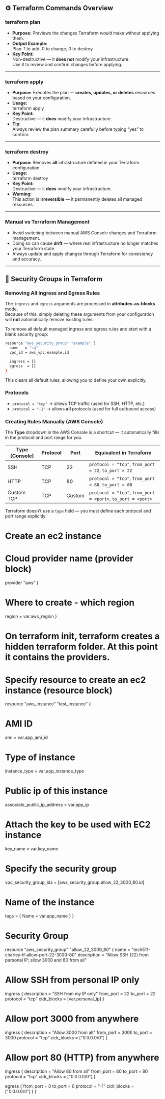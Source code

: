 ## ⚙️ Terraform Commands Overview

### terraform plan

- **Purpose:** Previews the changes Terraform *would* make without applying them.  
- **Output Example:**  
  Plan: 1 to add, 0 to change, 0 to destroy  
- **Key Point:**  
  Non-destructive — it **does not** modify your infrastructure.  
  Use it to review and confirm changes before applying.

---

### terraform apply

- **Purpose:** Executes the plan — **creates, updates, or deletes** resources based on your configuration.  
- **Usage:**  
  terraform apply  
- **Key Point:**  
  Destructive — it **does** modify your infrastructure.  
- **Tip:**  
  Always review the plan summary carefully before typing “yes” to confirm.

---

### terraform destroy

- **Purpose:** Removes **all** infrastructure defined in your Terraform configuration.  
- **Usage:**  
  terraform destroy  
- **Key Point:**  
  Destructive — it **does** modify your infrastructure.  
- **Warning:**  
  This action is **irreversible** — it permanently deletes all managed resources.

---

### Manual vs Terraform Management

- Avoid switching between manual AWS Console changes and Terraform management.  
- Doing so can cause **drift** — where real infrastructure no longer matches your Terraform state.  
- Always update and apply changes through Terraform for consistency and accuracy.

---

## 🔐 Security Groups in Terraform

### Removing All Ingress and Egress Rules

The `ingress` and `egress` arguments are processed in **attributes-as-blocks** mode.  
Because of this, simply deleting these arguments from your configuration will **not** automatically remove existing rules.

To remove all default managed ingress and egress rules and start with a blank security group:

```bash
resource "aws_security_group" "example" {
  name   = "sg"
  vpc_id = aws_vpc.example.id

  ingress = []
  egress  = []
}
```

This clears all default rules, allowing you to define your own explicitly.

### Protocols

- `protocol = "tcp"` → allows TCP traffic (used for SSH, HTTP, etc.)  
- `protocol = "-1"` → allows **all** protocols (used for full outbound access)

### Creating Rules Manually (AWS Console)

The **Type** dropdown in the AWS Console is a shortcut — it automatically fills in the protocol and port range for you.

| Type (Console) | Protocol | Port | Equivalent in Terraform |
|----------------|-----------|------|--------------------------|
| SSH | TCP | 22 | `protocol = "tcp"`, `from_port = 22`, `to_port = 22` |
| HTTP | TCP | 80 | `protocol = "tcp"`, `from_port = 80`, `to_port = 80` |
| Custom TCP | TCP | Custom | `protocol = "tcp"`, `from_port = <port>`, `to_port = <port>` |

Terraform doesn’t use a `type` field — you must define each protocol and port range explicitly.






# Create an ec2 instance

# Cloud provider name (provider block)

provider "aws" {
  # Where to create - which region
  region = var.aws_region
}

# On terraform init, terraform creates a hidden terraform folder. At this point it contains the providers.

# Specify resource to create an ec2 instance (resource block)

resource "aws_instance" "test_instance" {

  # AMI ID
  ami = var.app_ami_id

  # Type of instance
  instance_type = var.app_instance_type

  # Public ip of this instance
  associate_public_ip_address = var.app_ip

  # Attach the key to be used with EC2 instance
  key_name = var.key_name

  # Specify the security group 
  vpc_security_group_ids = [aws_security_group.allow_22_3000_80.id]

  # Name of the instance
  tags = {
    Name = var.app_name
  }
}

# Security Group
resource "aws_security_group" "allow_22_3000_80" {
  name        = "tech511-charley-tf-allow-port-22-3000-80"
  description = "Allow SSH (22) from personal IP; allow 3000 and 80 from all"

  # Allow SSH from personal IP only
  ingress {
    description = "SSH from my IP only"
    from_port   = 22
    to_port     = 22
    protocol    = "tcp"
    cidr_blocks = [var.personal_ip]
  }

  # Allow port 3000 from anywhere
  ingress {
    description = "Allow 3000 from all"
    from_port   = 3000
    to_port     = 3000
    protocol    = "tcp"
    cidr_blocks = ["0.0.0.0/0"]
  }

  # Allow port 80 (HTTP) from anywhere
  ingress {
    description = "Allow 80 from all"
    from_port   = 80
    to_port     = 80
    protocol    = "tcp"
    cidr_blocks = ["0.0.0.0/0"]
  }

  egress {
    from_port   = 0
    to_port     = 0
    protocol    = "-1"
    cidr_blocks = ["0.0.0.0/0"]
  }
}